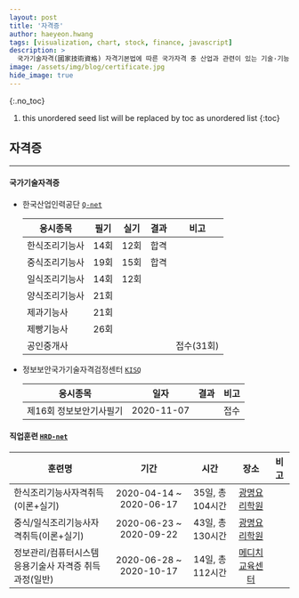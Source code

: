 ```yaml
---
layout: post
title: '자격증' 
author: haeyeon.hwang
tags: [visualization, chart, stock, finance, javascript]
description: >
  국가기술자격(國家技術資格) 자격기본법에 따른 국가자격 중 산업과 관련이 있는 기술·기능 및 서비스 분야의 자격을 말함(국가기술자격법 제2조 제1호)  `wiki`
image: /assets/img/blog/certificate.jpg
hide_image: true
---
```


{:.no_toc}
1. this unordered seed list will be replaced by toc as unordered list
{:toc}

## **자격증**

---

#### 국가기술자격증

- 한국산업인력공단 [`Q-net`](http://www.q-net.or.kr/)

  응시종목|필기|실기|결과|비고
  ---|:---:|:---:|:---:|---
  한식조리기능사|14회|12회|합격|
  중식조리기능사|19회|15회|합격|
  일식조리기능사|14회|12회||
  양식조리기능사|21회||
  제과기능사|21회|||
  제빵기능사|26회|||
  공인중개사||||접수(31회)

- 정보보안국가기술자격검정센터 [`KISQ`](http://kisq.or.k/)

  응시종목|일자|결과|비고
  ---|:---:|:---:|---
  제16회 정보보안기사필기|2020-11-07||접수

#### 직업훈련 [`HRD-net`](http://http://www.hrd.go.kr/)

훈련명|기간|시간|장소|비고
---|:---:|:---:|:---:|---
한식조리기능사자격취득(이론+실기)|2020-04-14 ~ 2020-06-17|35일, 총104시간|[광명요리학원](www.shincooking.co.kr)|
중식/일식조리기능사자격취득(이론+실기)|2020-06-23 ~ 2020-09-22|43일, 총130시간|[광명요리학원](www.shincooking.co.kr)|
정보관리/컴퓨터시스템응용기술사 자격증 취득과정(일반)|2020-06-28 ~ 2020-10-17|14일, 총112시간|[메디치교육센터](www.medici-edu.co.kr)|
